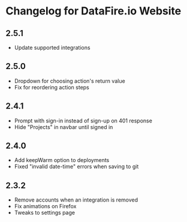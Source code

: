 # Changelog for DataFire.io Website

## 2.5.1
* Update supported integrations

## 2.5.0
* Dropdown for choosing action's return value
* Fix for reordering action steps

## 2.4.1
* Prompt with sign-in instead of sign-up on 401 response
* Hide "Projects" in navbar until signed in

## 2.4.0
* Add keepWarm option to deployments
* Fixed "invalid date-time" errors when saving to git

## 2.3.2
* Remove accounts when an integration is removed
* Fix animations on Firefox
* Tweaks to settings page
